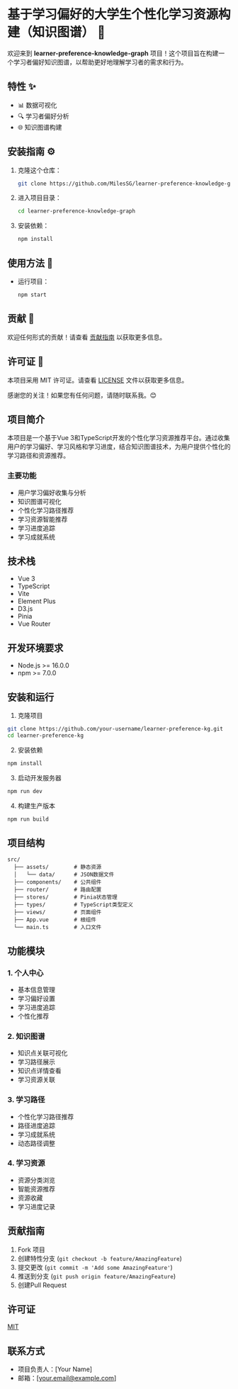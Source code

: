 # 基于学习偏好的大学生个性化学习资源构建（知识图谱） 🌟

欢迎来到 **learner-preference-knowledge-graph** 项目！这个项目旨在构建一个学习者偏好知识图谱，以帮助更好地理解学习者的需求和行为。

## 特性 ✨
- 📊 数据可视化
- 🔍 学习者偏好分析
- 🌐 知识图谱构建

## 安装指南 ⚙️
1. 克隆这个仓库：
   ```bash
   git clone https://github.com/MilesSG/learner-preference-knowledge-graph.git
   ```
2. 进入项目目录：
   ```bash
   cd learner-preference-knowledge-graph
   ```
3. 安装依赖：
   ```bash
   npm install
   ```

## 使用方法 🚀
- 运行项目：
   ```bash
   npm start
   ```

## 贡献 🤝
欢迎任何形式的贡献！请查看 [贡献指南](CONTRIBUTING.md) 以获取更多信息。

## 许可证 📄
本项目采用 MIT 许可证。请查看 [LICENSE](LICENSE) 文件以获取更多信息。

感谢您的关注！如果您有任何问题，请随时联系我。😊

## 项目简介

本项目是一个基于Vue 3和TypeScript开发的个性化学习资源推荐平台。通过收集用户的学习偏好、学习风格和学习进度，结合知识图谱技术，为用户提供个性化的学习路径和资源推荐。

### 主要功能

- 用户学习偏好收集与分析
- 知识图谱可视化
- 个性化学习路径推荐
- 学习资源智能推荐
- 学习进度追踪
- 学习成就系统

## 技术栈

- Vue 3
- TypeScript
- Vite
- Element Plus
- D3.js
- Pinia
- Vue Router

## 开发环境要求

- Node.js >= 16.0.0
- npm >= 7.0.0

## 安装和运行

1. 克隆项目

```bash
git clone https://github.com/your-username/learner-preference-kg.git
cd learner-preference-kg
```

2. 安装依赖

```bash
npm install
```

3. 启动开发服务器

```bash
npm run dev
```

4. 构建生产版本

```bash
npm run build
```

## 项目结构

```
src/
  ├── assets/        # 静态资源
  │   └── data/      # JSON数据文件
  ├── components/    # 公共组件
  ├── router/        # 路由配置
  ├── stores/        # Pinia状态管理
  ├── types/         # TypeScript类型定义
  ├── views/         # 页面组件
  ├── App.vue        # 根组件
  └── main.ts        # 入口文件
```

## 功能模块

### 1. 个人中心

- 基本信息管理
- 学习偏好设置
- 学习进度追踪
- 个性化推荐

### 2. 知识图谱

- 知识点关联可视化
- 学习路径展示
- 知识点详情查看
- 学习资源关联

### 3. 学习路径

- 个性化学习路径推荐
- 路径进度追踪
- 学习成就系统
- 动态路径调整

### 4. 学习资源

- 资源分类浏览
- 智能资源推荐
- 资源收藏
- 学习进度记录

## 贡献指南

1. Fork 项目
2. 创建特性分支 (`git checkout -b feature/AmazingFeature`)
3. 提交更改 (`git commit -m 'Add some AmazingFeature'`)
4. 推送到分支 (`git push origin feature/AmazingFeature`)
5. 创建Pull Request

## 许可证

[MIT](LICENSE)

## 联系方式

- 项目负责人：[Your Name]
- 邮箱：[your.email@example.com] 
